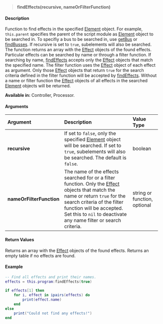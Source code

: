 >**findEffects(recursive, nameOrFilterFunction)**

#### Description

Function to find effects in the specified [Element](./Element.md) object. For example, ``this.parent`` specifies the parent of the script module as [Element](./Element.md) object to be searched in. To specifiy a bus to be searched in, use [getBus](./getBus.md) or [findBusses](./findBusses.md). If recursive is set to ``true``, subelements will also be searched. The function returns an array with the [Effect](./Effect.md) objects of the found effects. Particular effects can be searched by name or through a filter function. If searching by name, [findEffects](./findEffects.md) accepts only the [Effect](./Effect.md) objects that match the specified name. The filter function uses the [Effect](./Effect.md) object of each effect as argument. Only those [Effect](./Effect.md) objects that return ``true`` for the search criteria defined in the filter function will be accepted by [findEffects](./findEffects.md). Without a name or filter function the [Effect](./Effect.md) objects of all effects in the searched [Element](./Element.md) objects will be returned.

**Available in:** Controller, Processor.

#### Arguments

|Argument|Description|Value Type|
|:-|:-|:-|
|**recursive**|If set to ``false``, only the specified [Element](./Element.md) object will be searched. If set to ``true``, subelements will also be searched. The default is ``false``.|boolean|
|**nameOrFilterFunction**|The name of the effects searched for or a filter function. Only the [Effect](./Effect.md) objects that match the name or return ``true`` for the search criteria of the filter function will be accepted. Set this to ``nil`` to deactivate any name filter or search criteria.|string or function, optional|

#### Return Values

Returns an array with the [Effect](./Effect.md) objects of the found effects. Returns an empty table if no effects are found.

#### Example

```lua
-- Find all effects and print their names.
effects = this.program:findEffects(true)
 
if effects[1] then
    for i, effect in ipairs(effects) do
        print(effect.name)
    end
else
    print("Could not find any effects!")
end
```
